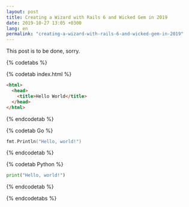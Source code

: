 ```yaml
---
layout: post
title: Creating a Wizard with Rails 6 and Wicked Gem in 2019
date: 2019-10-27 13:05 +0300
lang: en
permalink: "creating-a-wizard-with-rails-6-and-wicked-gem-in-2019"
---
```


This post is to be done, sorry.

{% codetabs %}

{% codetab index.html %}
```html
<html>
  <head>
    <title>Hello World</title>
  </head>
</html>
```
{% endcodetab %}

{% codetab Go %}
```go
fmt.Println("Hello, world!")
```
{% endcodetab %}

{% codetab Python %}
```python
print("Hello, world!")
```
{% endcodetab %}

{% endcodetabs %}
